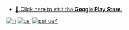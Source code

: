- [📱 Click here to visit the **Google Play Store**.](https://play.google.com/store/apps/developer?id=Gaccho)

[![ri](https://Kasugaccho.github.io/DungeonPicture/Picture/Terrain/CAMI.gif)](https://github.com/Kasugaccho/DungeonTemplateLibrary)
[![psi](https://Kasugaccho.github.io/DungeonPicture/Picture/Terrain/perlin_solitary_island_256.gif)](https://github.com/Kasugaccho/DungeonTemplateLibrary)
[![psi_ue4](https://github.com/Kasugaccho/DungeonPicture/blob/master/Picture/UE4/psi340_2.gif)](https://github.com/Kasugaccho/DungeonTemplateLibrary)
 
<!--
**Kasugaccho/Kasugaccho** is a ✨ _special_ ✨ repository because its `README.md` (this file) appears on your GitHub profile.

Here are some ideas to get you started:

- 🔭 I’m currently working on ...
- 🌱 I’m currently learning ...
- 👯 I’m looking to collaborate on ...
- 🤔 I’m looking for help with ...
- 💬 Ask me about ...
- 📫 How to reach me: ...
- 😄 Pronouns: ...
- ⚡ Fun fact: ...
### Hi there 👋
-->
